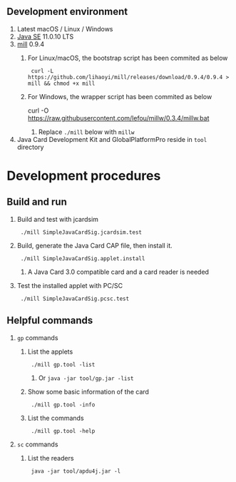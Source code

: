 ## Development environment

1. Latest macOS / Linux / Windows
1. [Java SE](https://www.oracle.com/technetwork/java/javase/downloads/) 11.0.10 LTS
1. [mill](http://www.lihaoyi.com/mill/) 0.9.4
	1. For Linux/macOS, the bootstrap script has been commited as below

			curl -L https://github.com/lihaoyi/mill/releases/download/0.9.4/0.9.4 > mill && chmod +x mill

	2. For Windows, the wrapper script has been commited as below

        curl -O https://raw.githubusercontent.com/lefou/millw/0.3.4/millw.bat

		1. Replace `./mill` below with `millw`
1. Java Card Development Kit and GlobalPlatformPro reside in `tool` directory


# Development procedures

## Build and run

1. Build and test with jcardsim

		./mill SimpleJavaCardSig.jcardsim.test

1. Build, generate the Java Card CAP file, then install it.

		./mill SimpleJavaCardSig.applet.install

    1. A Java Card 3.0 compatible card and a card reader is needed

1. Test the installed applet with PC/SC

		./mill SimpleJavaCardSig.pcsc.test

## Helpful commands

1. `gp` commands

    1. List the applets

            ./mill gp.tool -list

        1. Or `java -jar tool/gp.jar -list`

    1. Show some basic information of the card

            ./mill gp.tool -info

    1. List the commands

            ./mill gp.tool -help

1. `sc` commands

    1. List the readers

            java -jar tool/apdu4j.jar -l
